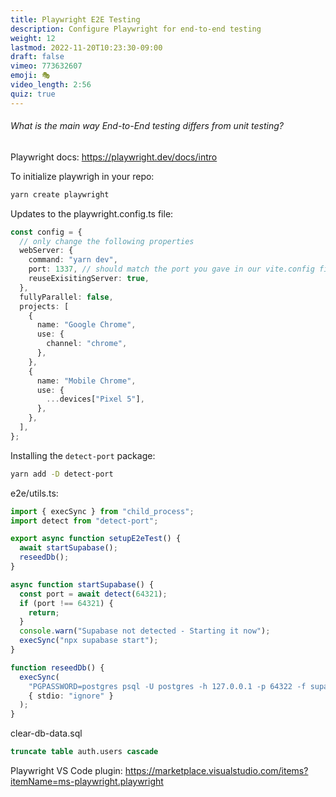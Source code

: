 ```yaml
---
title: Playwright E2E Testing
description: Configure Playwright for end-to-end testing
weight: 12
lastmod: 2022-11-20T10:23:30-09:00
draft: false
vimeo: 773632607
emoji: 🎭
video_length: 2:56
quiz: true
---
```


<quiz-modal options="Runs in the browser:uses async/await:runs tests in parallel:can help reduce bugs" answer="Runs in the browser" prize="5">
  <h6>What is the main way End-to-End testing differs from unit testing?</h6>
</quiz-modal>

Playwright docs: https://playwright.dev/docs/intro

To initialize playwrigh in your repo:

```bash
yarn create playwright
```

Updates to the playwright.config.ts file:

```ts
const config = {
  // only change the following properties
  webServer: {
    command: "yarn dev",
    port: 1337, // should match the port you gave in our vite.config file
    reuseExisitingServer: true,
  },
  fullyParallel: false,
  projects: [
    {
      name: "Google Chrome",
      use: {
        channel: "chrome",
      },
    },
    {
      name: "Mobile Chrome",
      use: {
        ...devices["Pixel 5"],
      },
    },
  ],
};
```

Installing the `detect-port` package:

```bash
yarn add -D detect-port
```

e2e/utils.ts:

```ts
import { execSync } from "child_process";
import detect from "detect-port";

export async function setupE2eTest() {
  await startSupabase();
  reseedDb();
}

async function startSupabase() {
  const port = await detect(64321);
  if (port !== 64321) {
    return;
  }
  console.warn("Supabase not detected - Starting it now");
  execSync("npx supabase start");
}

function reseedDb() {
  execSync(
    "PGPASSWORD=postgres psql -U postgres -h 127.0.0.1 -p 64322 -f supabase/clear-db-data.sql",
    { stdio: "ignore" }
  );
}
```

clear-db-data.sql

```sql
truncate table auth.users cascade
```

Playwright VS Code plugin: https://marketplace.visualstudio.com/items?itemName=ms-playwright.playwright
